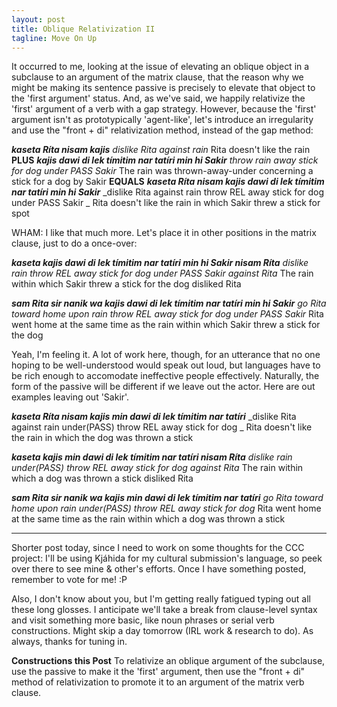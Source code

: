 ```yaml
---
layout: post
title: Oblique Relativization II
tagline: Move On Up 
---
```


It occurred to me, looking at the issue of elevating an oblique object in a subclause to an argument of the matrix clause, that the reason why we might be making its sentence passive is precisely to elevate that object to the 'first argument' status. And, as we've said, we happily relativize the 'first' argument of a verb with a gap strategy. However, because the 'first' argument isn't as prototypically 'agent-like', let's introduce an irregularity and use the "front + di" relativization method, instead of the gap method:

**_kaseta Ríta nisam kajis_**
_dislike Rita against rain_
Rita doesn't like the rain
**PLUS**
**_kajis dawi di lek tímitim nar tatíri min hi Sakir_**
_throw rain away stick for dog under PASS Sakir_
The rain was thrown-away-under concerning a stick for a dog by Sakir
**EQUALS**
**_kaseta Ríta nisam kajis dawi di lek tímitim nar tatíri min hi Sakir_**
_dislike Rita against rain throw REL away stick for dog under PASS Sakir _
Rita doesn't like the rain in which Sakir threw a stick for spot

WHAM: I like that much more. Let's place it in other positions in the matrix clause, just to do a once-over:

**_kaseta kajis dawi di lek tímitim nar tatíri min hi Sakir nisam Ríta_**
_dislike rain throw REL away stick for dog under PASS Sakir against Rita_
The rain within which Sakir threw a stick for the dog disliked Rita

**_sam Rita sir nanik wa kajis dawi di lek tímitim nar tatíri min hi Sakir_**
_go Rita toward home upon rain throw REL away stick for dog under PASS Sakir_
Rita went home at the same time as the rain within which Sakir threw a stick for the dog

Yeah, I'm feeling it. A lot of work here, though, for an utterance that no one hoping to be well-understood would speak out loud, but languages have to be rich enough to accomodate ineffective people effectively. Naturally, the form of the passive will be different if we leave out the actor. Here are out examples leaving out 'Sakir'.

**_kaseta Ríta nisam kajis min dawi di lek tímitim nar tatíri_**
_dislike Rita against rain under(PASS) throw REL away stick for dog _
Rita doesn't like the rain in which the dog was thrown a stick

**_kaseta kajis min dawi di lek tímitim nar tatíri nisam Ríta_**
_dislike rain under(PASS) throw REL away stick for dog against Rita_
The rain within which a dog was thrown a stick disliked Rita

**_sam Rita sir nanik wa kajis min dawi di lek tímitim nar tatíri_**
_go Rita toward home upon rain under(PASS) throw REL away stick for dog_
Rita went home at the same time as the rain within which a dog was thrown a stick

----------

Shorter post today, since I need to work on some thoughts for the CCC project: I'll be using Kjáhida for my cultural submission's language, so peek over there to see mine & other's efforts. Once I have something posted, remember to vote for me! :P

Also, I don't know about you, but I'm getting really fatigued typing out all these long glosses. I anticipate we'll take a break from clause-level syntax and visit something more basic, like noun phrases or serial verb constructions. Might skip a day tomorrow (IRL work & research to do). As always, thanks for tuning in.

**Constructions this Post**
To relativize an oblique argument of the subclause, use the passive to make it the 'first' argument, then use the "front + di" method of relativization to promote it to an argument of the matrix verb clause.
